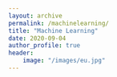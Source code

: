 ```yaml
---
layout: archive
permalink: /machinelearning/
title: "Machine Learning"
date: 2020-09-04
author_profile: true
header: 
    image: "/images/eu.jpg" 
---
```


